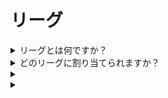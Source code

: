 # リーグ

<details>

<summary>リーグとは何ですか？</summary>

リーグは、サッカーのチャンピオンシップのようなものです。予選の間の成績レベルを反映し、同等の成績を持つプレイヤーを競争相手としてグループ分けします。上位のリーグランキングはより大きな報酬をもたらします。詳細は、創設シーズンの開始時に明らかにされます。

</details>

<details>

<summary>どのリーグに割り当てられますか？</summary>

リーグの割り当ては、予選フェーズ中のランキングに依存します。参加者は毎日ポイントを蓄積し、ランキングを上昇させ、予選フェーズ1と予選フェーズ2の最終順位を導きます。総合的な成績と参加者の総数に基づいて、さまざまなリーグにスロットが割り当てられます。

各予選フェーズの上位パフォーマーは、自分のスキルレベルに基づいて最適なリーグに参加するための招待状を受け取ります。

シーズンが進むにつれて、リーグは昇格・降格制度で運営されます。上位のパフォーマーは上位リーグに昇格し、成功が少なかった者は下位リーグに移動します。

予選フェーズ後に参加する場合、アマチュアリーグに参加します。このリーグは報酬を提供するだけでなく、上位ディビジョンに進み、報酬を確保/強化するチャンスも提供します。

</details>

<details>

<summary></summary>



</details>

<details>

<summary></summary>



</details>